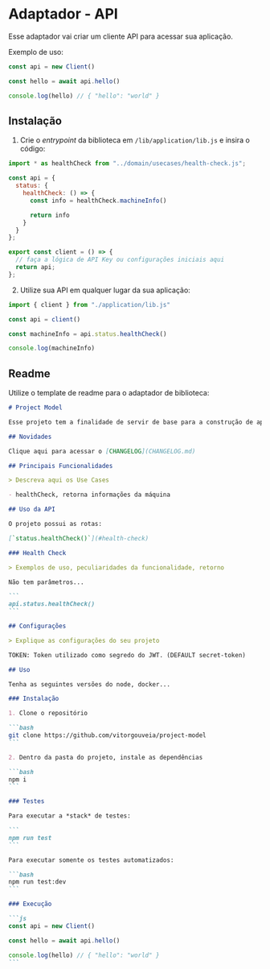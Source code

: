 # Adaptador - API

Esse adaptador vai criar um cliente API para acessar sua aplicação.

Exemplo de uso:

```js
const api = new Client()

const hello = await api.hello()

console.log(hello) // { "hello": "world" }
```

## Instalação

1. Crie o *entrypoint* da biblioteca em `/lib/application/lib.js` e insira o código:

```js
import * as healthCheck from "../domain/usecases/health-check.js";

const api = {
  status: {
    healthCheck: () => {
      const info = healthCheck.machineInfo()

      return info
    }
  }
};

export const client = () => {
  // faça a lógica de API Key ou configurações iniciais aqui
  return api;
};
```

2. Utilize sua API em qualquer lugar da sua aplicação:

```js
import { client } from "./application/lib.js"

const api = client()

const machineInfo = api.status.healthCheck()

console.log(machineInfo)
```

## Readme

Utilize o template de readme para o adaptador de biblioteca:

`````md
# Project Model

Esse projeto tem a finalidade de servir de base para a construção de aplicações Node.js.

## Novidades

Clique aqui para acessar o [CHANGELOG](CHANGELOG.md)

## Principais Funcionalidades

> Descreva aqui os Use Cases

- healthCheck, retorna informações da máquina

## Uso da API

O projeto possui as rotas:

[`status.healthCheck()`](#health-check)

### Health Check

> Exemplos de uso, peculiaridades da funcionalidade, retorno

Não tem parâmetros...

```
api.status.healthCheck()
```

## Configurações

> Explique as configurações do seu projeto

TOKEN: Token utilizado como segredo do JWT. (DEFAULT secret-token)

## Uso

Tenha as seguintes versões do node, docker...

### Instalação

1. Clone o repositório

```bash
git clone https://github.com/vitorgouveia/project-model
```

2. Dentro da pasta do projeto, instale as dependências

```bash
npm i
```

### Testes

Para executar a *stack* de testes:

```
npm run test
```

Para executar somente os testes automatizados:

```bash
npm run test:dev
```

### Execução

```js
const api = new Client()

const hello = await api.hello()

console.log(hello) // { "hello": "world" }
```
```````